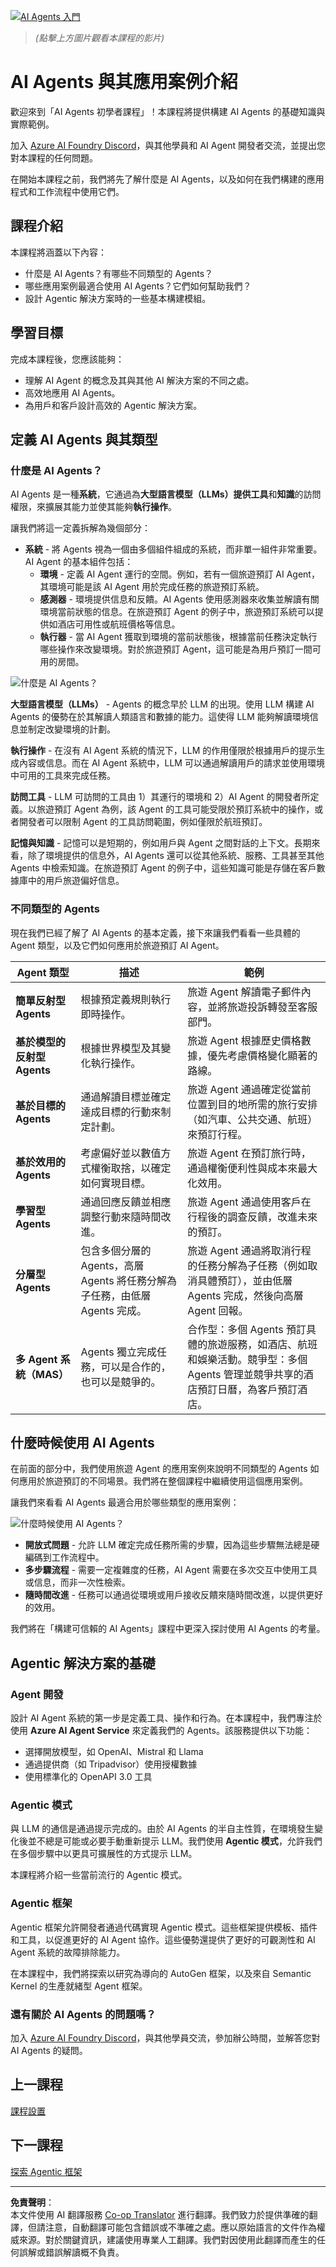 <!--
CO_OP_TRANSLATOR_METADATA:
{
  "original_hash": "1e40fe956ff79462a02a17080b125041",
  "translation_date": "2025-08-28T09:13:46+00:00",
  "source_file": "01-intro-to-ai-agents/README.md",
  "language_code": "tw"
}
-->
[![AI Agents 入門](../../../translated_images/lesson-1-thumbnail.d21b2c34b32d35bbc7f1b4a40a81b031970b6076b4e0c59fb006cf818cac5d4a.tw.png)](https://youtu.be/3zgm60bXmQk?si=QA4CW2-cmul5kk3D)

> _(點擊上方圖片觀看本課程的影片)_

# AI Agents 與其應用案例介紹

歡迎來到「AI Agents 初學者課程」！本課程將提供構建 AI Agents 的基礎知識與實際範例。

加入 [Azure AI Foundry Discord](https://aka.ms/ai-agents/discord)，與其他學員和 AI Agent 開發者交流，並提出您對本課程的任何問題。

在開始本課程之前，我們將先了解什麼是 AI Agents，以及如何在我們構建的應用程式和工作流程中使用它們。

## 課程介紹

本課程將涵蓋以下內容：

- 什麼是 AI Agents？有哪些不同類型的 Agents？
- 哪些應用案例最適合使用 AI Agents？它們如何幫助我們？
- 設計 Agentic 解決方案時的一些基本構建模組。

## 學習目標

完成本課程後，您應該能夠：

- 理解 AI Agent 的概念及其與其他 AI 解決方案的不同之處。
- 高效地應用 AI Agents。
- 為用戶和客戶設計高效的 Agentic 解決方案。

## 定義 AI Agents 與其類型

### 什麼是 AI Agents？

AI Agents 是一種**系統**，它通過為**大型語言模型（LLMs）**提供**工具**和**知識**的訪問權限，來擴展其能力並使其能夠**執行操作**。

讓我們將這一定義拆解為幾個部分：

- **系統** - 將 Agents 視為一個由多個組件組成的系統，而非單一組件非常重要。AI Agent 的基本組件包括：
  - **環境** - 定義 AI Agent 運行的空間。例如，若有一個旅遊預訂 AI Agent，其環境可能是該 AI Agent 用於完成任務的旅遊預訂系統。
  - **感測器** - 環境提供信息和反饋。AI Agents 使用感測器來收集並解讀有關環境當前狀態的信息。在旅遊預訂 Agent 的例子中，旅遊預訂系統可以提供如酒店可用性或航班價格等信息。
  - **執行器** - 當 AI Agent 獲取到環境的當前狀態後，根據當前任務決定執行哪些操作來改變環境。對於旅遊預訂 Agent，這可能是為用戶預訂一間可用的房間。

![什麼是 AI Agents？](../../../translated_images/what-are-ai-agents.1ec8c4d548af601a3a78c6c02e5c355d19c06a4a74fe93e3609a1d08e8c15689.tw.png)

**大型語言模型（LLMs）** - Agents 的概念早於 LLM 的出現。使用 LLM 構建 AI Agents 的優勢在於其解讀人類語言和數據的能力。這使得 LLM 能夠解讀環境信息並制定改變環境的計劃。

**執行操作** - 在沒有 AI Agent 系統的情況下，LLM 的作用僅限於根據用戶的提示生成內容或信息。而在 AI Agent 系統中，LLM 可以通過解讀用戶的請求並使用環境中可用的工具來完成任務。

**訪問工具** - LLM 可訪問的工具由 1）其運行的環境和 2）AI Agent 的開發者所定義。以旅遊預訂 Agent 為例，該 Agent 的工具可能受限於預訂系統中的操作，或者開發者可以限制 Agent 的工具訪問範圍，例如僅限於航班預訂。

**記憶與知識** - 記憶可以是短期的，例如用戶與 Agent 之間對話的上下文。長期來看，除了環境提供的信息外，AI Agents 還可以從其他系統、服務、工具甚至其他 Agents 中檢索知識。在旅遊預訂 Agent 的例子中，這些知識可能是存儲在客戶數據庫中的用戶旅遊偏好信息。

### 不同類型的 Agents

現在我們已經了解了 AI Agents 的基本定義，接下來讓我們看看一些具體的 Agent 類型，以及它們如何應用於旅遊預訂 AI Agent。

| **Agent 類型**                | **描述**                                                                                                                       | **範例**                                                                                                                                                                                                                   |
| ----------------------------- | ----------------------------------------------------------------------------------------------------------------------------- | ------------------------------------------------------------------------------------------------------------------------------------------------------------------------------------------------------------------------- |
| **簡單反射型 Agents**          | 根據預定義規則執行即時操作。                                                                                                   | 旅遊 Agent 解讀電子郵件內容，並將旅遊投訴轉發至客服部門。                                                                                                                          |
| **基於模型的反射型 Agents**    | 根據世界模型及其變化執行操作。                                                                                                 | 旅遊 Agent 根據歷史價格數據，優先考慮價格變化顯著的路線。                                                                                                             |
| **基於目標的 Agents**          | 通過解讀目標並確定達成目標的行動來制定計劃。                                                                                   | 旅遊 Agent 通過確定從當前位置到目的地所需的旅行安排（如汽車、公共交通、航班）來預訂行程。                                                                                |
| **基於效用的 Agents**          | 考慮偏好並以數值方式權衡取捨，以確定如何實現目標。                                                                             | 旅遊 Agent 在預訂旅行時，通過權衡便利性與成本來最大化效用。                                                                                                                                          |
| **學習型 Agents**              | 通過回應反饋並相應調整行動來隨時間改進。                                                                                       | 旅遊 Agent 通過使用客戶在行程後的調查反饋，改進未來的預訂。                                                                                                               |
| **分層型 Agents**              | 包含多個分層的 Agents，高層 Agents 將任務分解為子任務，由低層 Agents 完成。                                                     | 旅遊 Agent 通過將取消行程的任務分解為子任務（例如取消具體預訂），並由低層 Agents 完成，然後向高層 Agent 回報。                                     |
| **多 Agent 系統（MAS）**       | Agents 獨立完成任務，可以是合作的，也可以是競爭的。                                                                             | 合作型：多個 Agents 預訂具體的旅遊服務，如酒店、航班和娛樂活動。競爭型：多個 Agents 管理並競爭共享的酒店預訂日曆，為客戶預訂酒店。 |

## 什麼時候使用 AI Agents

在前面的部分中，我們使用旅遊 Agent 的應用案例來說明不同類型的 Agents 如何應用於旅遊預訂的不同場景。我們將在整個課程中繼續使用這個應用案例。

讓我們來看看 AI Agents 最適合用於哪些類型的應用案例：

![什麼時候使用 AI Agents？](../../../translated_images/when-to-use-ai-agents.54becb3bed74a479f5caca9c951132ce81d482a6704bcd22e5a600dbabc9434e.tw.png)

- **開放式問題** - 允許 LLM 確定完成任務所需的步驟，因為這些步驟無法總是硬編碼到工作流程中。
- **多步驟流程** - 需要一定複雜度的任務，AI Agent 需要在多次交互中使用工具或信息，而非一次性檢索。
- **隨時間改進** - 任務可以通過從環境或用戶接收反饋來隨時間改進，以提供更好的效用。

我們將在「構建可信賴的 AI Agents」課程中更深入探討使用 AI Agents 的考量。

## Agentic 解決方案的基礎

### Agent 開發

設計 AI Agent 系統的第一步是定義工具、操作和行為。在本課程中，我們專注於使用 **Azure AI Agent Service** 來定義我們的 Agents。該服務提供以下功能：

- 選擇開放模型，如 OpenAI、Mistral 和 Llama
- 通過提供商（如 Tripadvisor）使用授權數據
- 使用標準化的 OpenAPI 3.0 工具

### Agentic 模式

與 LLM 的通信是通過提示完成的。由於 AI Agents 的半自主性質，在環境發生變化後並不總是可能或必要手動重新提示 LLM。我們使用 **Agentic 模式**，允許我們在多個步驟中以更具可擴展性的方式提示 LLM。

本課程將介紹一些當前流行的 Agentic 模式。

### Agentic 框架

Agentic 框架允許開發者通過代碼實現 Agentic 模式。這些框架提供模板、插件和工具，以促進更好的 AI Agent 協作。這些優勢還提供了更好的可觀測性和 AI Agent 系統的故障排除能力。

在本課程中，我們將探索以研究為導向的 AutoGen 框架，以及來自 Semantic Kernel 的生產就緒型 Agent 框架。

### 還有關於 AI Agents 的問題嗎？

加入 [Azure AI Foundry Discord](https://aka.ms/ai-agents/discord)，與其他學員交流，參加辦公時間，並解答您對 AI Agents 的疑問。

## 上一課程

[課程設置](../00-course-setup/README.md)

## 下一課程

[探索 Agentic 框架](../02-explore-agentic-frameworks/README.md)

---

**免責聲明**：  
本文件使用 AI 翻譯服務 [Co-op Translator](https://github.com/Azure/co-op-translator) 進行翻譯。我們致力於提供準確的翻譯，但請注意，自動翻譯可能包含錯誤或不準確之處。應以原始語言的文件作為權威來源。對於關鍵資訊，建議使用專業人工翻譯。我們對因使用此翻譯而產生的任何誤解或錯誤解讀概不負責。